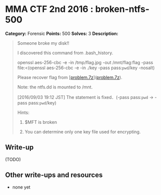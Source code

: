 # MMA CTF 2nd 2016 : broken-ntfs-500

**Category:** Forensic
**Points:** 500
**Solves:** 3
**Description:**

> Someone broke my disk!!
> 
> I discovered this command from .bash_history.
> 
> 
> openssl aes-256-cbc -e -in /tmp/flag.jpg -out /mnt/flag:flag -pass file:<(openssl aes-256-cbc -e -in ./key -pass pass:`pwd`/key -nosalt)
> 
> Please recover flag from [[problem.7z](./problem.7z)]([problem.7z](./problem.7z)).
> 
> 
> Note: the ntfs.dd is mounted to /mnt.
> 
> 
> [2016/09/03 19:12 JST] The statement is fixed．(-pass pass:`pwd` -> -pass pass:`pwd`/key)
> 
> 
> Hints:
> 
> 
> 1. $MFT is broken
> 
> 2. You can determine only one key file used for encrypting.


## Write-up

(TODO)

## Other write-ups and resources

* none yet
